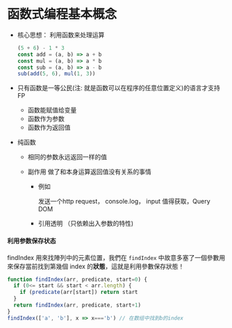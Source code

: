 # 函数式编程基本概念

- 核心思想： 利用函数来处理运算

  ```javascript
  (5 + 6) - 1 * 3
  const add = (a, b) => a + b
  const mul = (a, b) => a * b
  const sub = (a, b) => a - b
  sub(add(5, 6), mul(1, 3))
  ```

- 只有函数是一等公民(注: 就是函数可以在程序的任意位置定义)的语言才支持FP

  - 函数能赋值给变量
  - 函数作为参数
  - 函数作为返回值

- 纯函数

  - 相同的参数永远返回一样的值

  - 副作用 做了和本身运算返回值没有关系的事情

    - 例如

      发送一个http request， console.log， input 值得获取，Query DOM

    - 引用透明 （只依赖出入参数的特性)


#### 利用参数保存状态

 findIndex 用來找陣列中的元素位置，我們在 `findIndex` 中故意多塞了一個參數用來保存當前找到第幾個 index 的**狀態**，這就是利用參數保存狀態！


```javascript
function findIndex(arr, predicate, start=0) {
  if (0<= start && start < arr.length) {
    if (predicate(arr[start]) return start
  }
  return findIndex(arr, predicate, start+1)
}
findIndex(['a', 'b'], x => x==='b') // 在数组中找到b的index
```
 
